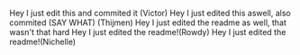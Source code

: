 Hey I just edit this and commited it (Victor)
Hey I just edited this aswell, also commited (SAY WHAT) (Thijmen)
Hey I just edited the readme as well, that wasn't that hard
Hey I just edited the readme!(Rowdy)
Hey I just edited the readme!(Nichelle)